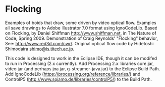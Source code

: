 # Flocking

Examples of boids that draw, some driven by video optical flow.
Examples all save drawings to Adobe Illustrator 7.0 format using IgnoCodeLib.
Based on Flocking, by Daniel Shiffman <http://www.shiffman.net>, in The Nature of Code, Spring 2009.
Demonstration of Craig Reynolds' "Flocking" behavior, See: http://www.red3d.com/cwr/.
Original optical flow code by Hidetoshi Shimodaira shimo@is.titech.ac.jp.

This code is designed to work in the Eclipse IDE, though it can be modifed to run in Processing (2.x currently).
Add Processing 2.x libraries core.jar, video.jar (and perhaps jna.jar, g-streamer-java.jar) to the Eclipse Build Path.
Add IgnoCodeLib (https://processing.org/reference/libraries/) and ControlP5 (http://www.sojamo.de/libraries/controlP5/) to the Build Path.
